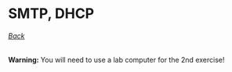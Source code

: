 # SMTP, DHCP
###### [Back](/)

**Warning:** You will need to use a lab computer for the 2nd exercise!

